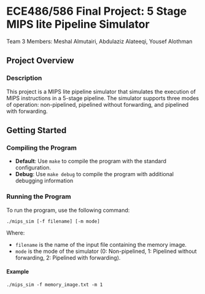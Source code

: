 # ECE486/586 Final Project: 5 Stage MIPS lite Pipeline Simulator

Team 3 Members: Meshal Almutairi, Abdulaziz Alateeqi, Yousef Alothman

## Project Overview

### Description
This project is a MIPS lite pipeline simulator that simulates the execution of MIPS instructions in a 5-stage pipeline. The simulator supports three modes of operation: non-pipelined, pipelined without forwarding, and pipelined with forwarding.


## Getting Started

### Compiling the Program
- **Default**: Use `make` to compile the program with the standard configuration.
- **Debug**: Use `make debug` to compile the program with additional debugging information

### Running the Program
To run the program, use the following command:
```
./mips_sim [-f filename] [-m mode]
```

Where:
- `filename` is the name of the input file containing the memory image.
- `mode` is the mode of the simulator (0: Non-pipelined, 1: Pipelined without forwarding, 2: Pipelined with forwarding).

#### Example
```
./mips_sim -f memory_image.txt -m 1
```

